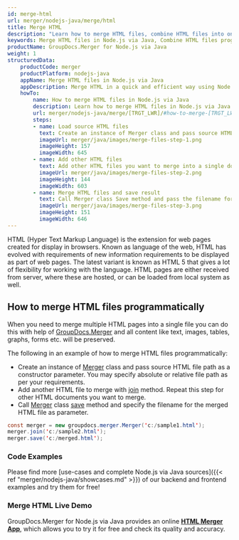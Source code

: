 ```yaml
---
id: merge-html
url: merger/nodejs-java/merge/html
title: Merge HTML
description: "Learn how to merge HTML files, combine HTML files into one file programmatically in Node.js via Java language using GroupDocs.Merger for Node.js via Java library."
keywords: Merge HTML files in Node.js via Java, Combine HTML files programmatically
productName: GroupDocs.Merger for Node.js via Java
weight: 1
structuredData:
    productCode: merger
    productPlatform: nodejs-java
    appName: Merge HTML files in Node.js via Java
    appDescription: Merge HTML in a quick and efficient way using Node.js via Java language and GroupDocs.Merger for Node.js via Java API, without the use of any third-party software like Microsoft or Open Office.
    howTo:
        name: How to merge HTML files in Node.js via Java 
        description: Learn how to merge HTML files in Node.js via Java language and GroupDocs.Merger for Node.js via Java API, without the use of any third-party software like Microsoft or Open Office.
        url: merger/nodejs-java/merge/[TRGT_LWR]/#how-to-merge-[TRGT_LWR]-files-in-nodejs-java
        steps:
        - name: Load source HTML files 
          text: Create an instance of Merger class and pass source HTML file path as a constructor parameter. You may specify absolute or relative file path as per your requirements. 
          imageUrl: merger/java/images/merge-files-step-1.png
          imageHeight: 157
          imageWidth: 645
        - name: Add other HTML files
          text: Add other HTML files you want to merge into a single document with Join method of Merger class.
          imageUrl: merger/java/images/merge-files-step-2.png
          imageHeight: 144
          imageWidth: 603
        - name: Merge HTML files and save result 
          text: Call Merger class Save method and pass the filename for the resultant HTML file as parameter.
          imageUrl: merger/java/images/merge-files-step-3.png
          imageHeight: 151
          imageWidth: 646
---
```


HTML (Hyper Text Markup Language) is the extension for web pages created for display in browsers. Known as language of the web, HTML has evolved with requirements of new information requirements to be displayed as part of web pages. The latest variant is known as HTML 5 that gives a lot of flexibility for working with the language. HTML pages are either received from server, where these are hosted, or can be loaded from local system as well.

## How to merge HTML files programmatically

When you need to merge multiple HTML pages into a single file you can do this  with help of [GroupDocs.Merger](https://products.groupdocs.com/merger/nodejs-java) and all content like text, images, tables, graphs, forms etc. will be preserved.

The following in an example of how to merge HTML files programmatically:

* Create an instance of [Merger](https://reference.groupdocs.com/merger/java/com.groupdocs.merger/Merger) class and pass source HTML file path as a constructor parameter. You may specify absolute or relative file path as per your requirements.
* Add another HTML file to merge with [join](https://reference.groupdocs.com/merger/java/com.groupdocs.merger/Merger#join(java.io.InputStream)) method. Repeat this step for other HTML documents you want to merge.
* Call [Merger](https://reference.groupdocs.com/merger/java/com.groupdocs.merger/Merger) class [save](https://reference.groupdocs.com/merger/java/com.groupdocs.merger/Merger#save(java.io.OutputStream)) method and specify the filename for the merged HTML file as parameter.

```java
const merger = new groupdocs.merger.Merger('c:/sample1.html');
merger.join('c:/sample2.html');
merger.save('c:/merged.html');
```

### Code Examples

Please find more [use-cases and complete Node.js via Java sources]({{< ref "merger/nodejs-java/showcases.md" >}}) of our backend and frontend examples and try them for free!

### Merge HTML Live Demo

GroupDocs.Merger for Node.js via Java provides an online [**HTML Merger App**](https://products.groupdocs.app/merger/html), which allows you to try it for free and check its quality and accuracy.
